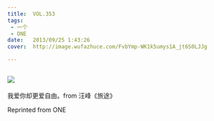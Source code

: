 ```yaml
---
title:	VOL.353
tags:
 - 一个
 - ONE
date:	2013/09/25 1:43:26
cover:	http://image.wufazhuce.com/FvbYmp-WK1k5umys1A_jt6S0LJJg

---
```

![](http://image.wufazhuce.com/FvbYmp-WK1k5umys1A_jt6S0LJJg)
---

我爱你却更爱自由。from 汪峰《旅途》
 
Reprinted from ONE
